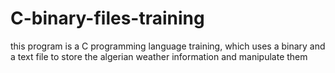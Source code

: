 # C-binary-files-training
this program is a C programming language training, which uses a binary and a text file to store the algerian weather information and manipulate them
